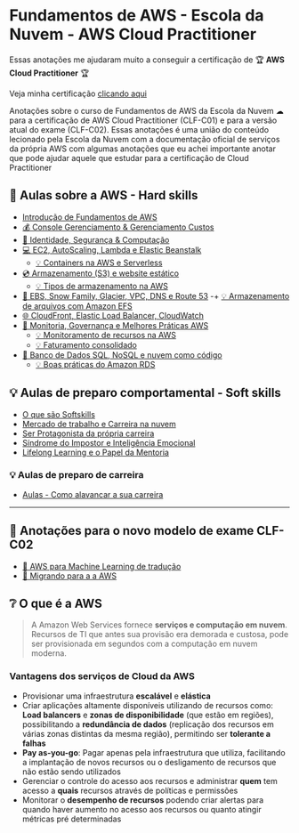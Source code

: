 # Fundamentos de AWS - Escola da Nuvem - AWS Cloud Practitioner

Essas anotações me ajudaram muito a conseguir a certificação de 🏆 **AWS Cloud Practitioner** 🏆

Veja minha certificação [clicando aqui](https://www.credly.com/badges/19a56a8a-e2df-4a43-badf-2c439b1719e1)

Anotações sobre o curso de Fundamentos de AWS da Escola da Nuvem ☁ para a certificação de AWS Cloud Practitioner (CLF-C01) e para a versão atual do exame (CLF-C02). Essas anotações é uma união do conteúdo lecionado pela Escola da Nuvem com a documentação oficial de serviços da própria AWS com algumas anotações que eu achei importante anotar que pode ajudar aquele que estudar para a certificação de Cloud Practitioner

## 🔮 Aulas sobre a AWS - Hard skills

- [Introdução de Fundamentos de AWS](./hard-skills/aula01.md)
- [💰 Console Gerenciamento & Gerenciamento Custos](./hard-skills/aula02.md)
- [🔐 Identidade, Segurança & Computação](./hard-skills/aula03.md)
- [💻 EC2, AutoScaling, Lambda e Elastic Beanstalk](./hard-skills/aula04.md)
  - [💡 Containers na AWS e Serverless](./hard-skills/extra/containers.md)
- [💿 Armazenamento (S3) e website estático](./hard-skills/aula05.md)
  - [💡 Tipos de armazenamento na AWS](./hard-skills/extra/storage.md)
- [🚚 EBS, Snow Family, Glacier, VPC, DNS e Route 53](./hard-skills/aula06.md)
  -+ [💡 Armazenamento de arquivos com Amazon EFS](./hard-skills/extra/amazon-efs.md)
- [🌐 CloudFront, Elastic Load Balancer, CloudWatch](./hard-skills/aula07.md)
- [📝 Monitoria, Governança e Melhores Práticas AWS](./hard-skills/aula08.md)
  - [💡 Monitoramento de recursos na AWS](./hard-skills/extra/monitoring.md)
  - [💡 Faturamento consolidado](./hard-skills/extra/consolidated-billing.md)
- [📼 Banco de Dados SQL, NoSQL e nuvem como código](./hard-skills/aula09.md)
  - [💡 Boas práticas do Amazon RDS](./hard-skills/extra/rds.md)

## 💡 Aulas de preparo comportamental - Soft skills

- [O que são Softskills](./soft-skills/aula00.md)
- [Mercado de trabalho e Carreira na nuvem](./soft-skills/aula01.md)
- [Ser Protagonista da própria carreira](./soft-skills/aula02.md)
- [Síndrome do Impostor e Inteligência Emocional](./soft-skills/aula03.md)
- [Lifelong Learning e o Papel da Mentoria](./soft-skills/aula04.md)

### 💡 Aulas de preparo de carreira

- [Aulas - Como alavancar a sua carreira](./hard-skills/career/aula.md)

---

## 🎈 Anotações para o novo modelo de exame CLF-C02

- [🧠 AWS para Machine Learning de tradução](./others/language-ml.md)
- [🌱 Migrando para a a AWS](./others/lift-and-shift.md)

## ❔ O que é a AWS

> A Amazon Web Services fornece **serviços e computação em nuvem**. Recursos de TI que antes sua provisão era demorada e custosa, pode ser provisionada em segundos com a computação em nuvem moderna.

### Vantagens dos serviços de Cloud da AWS

- Provisionar uma infraestrutura **escalável** e **elástica**
- Criar aplicações altamente disponíveis utilizando de recursos como: **Load balancers** e **zonas de disponibilidade** (que estão em regiões), possibilitando a **redundância de dados** (replicação dos recursos em várias zonas distintas da mesma região), permitindo ser **tolerante a falhas**
- **Pay as-you-go**: Pagar apenas pela infraestrutura que utiliza, facilitando a implantação de novos recursos ou o desligamento de recursos que não estão sendo utilizados
- Gerenciar o controle do acesso aos recursos e administrar **quem** tem acesso a **quais** recursos através de políticas e permissões
- Monitorar o **desempenho de recursos** podendo criar alertas para quando haver aumento no acesso aos recursos ou quanto atingir métricas pré determinadas

<!-- Todas as imagens do serviços do AWS Foram tiradas desse site: https://awsicons.dev/ -->
